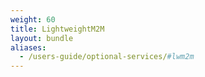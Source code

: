 ```yaml
---
weight: 60
title: LightweightM2M
layout: bundle
aliases:
  - /users-guide/optional-services/#lwm2m
---
```

